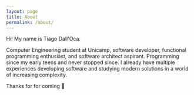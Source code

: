 ```yaml
---
layout: page
title: About
permalink: /about/
---
```


Hi! My name is Tiago Dall'Oca.

Computer Engineering student at Unicamp, software developer, functional programming enthusiast, and software architect aspirant. Programming since my early teens and never stopped since. I already have multiple experiences developing software and studying modern solutions in a world of increasing complexity.

Thanks for for coming :slightly_smiling_face:

